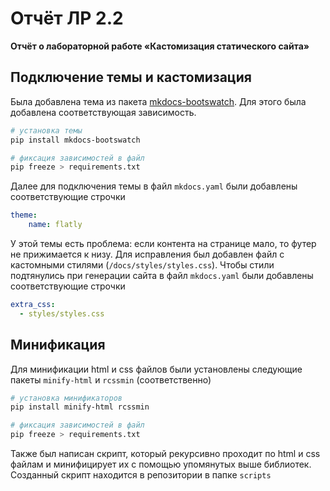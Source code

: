 # Отчёт ЛР 2.2

**Отчёт о лабораторной работе «Кастомизация статического сайта»**

## Подключение темы и кастомизация

Была добавлена тема из пакета [mkdocs-bootswatch](https://mkdocs.github.io/mkdocs-bootswatch/).
Для этого была добавлена соответствующая зависимость.

```sh
# установка темы
pip install mkdocs-bootswatch

# фиксация зависимостей в файл
pip freeze > requirements.txt
```

Далее для подключения темы в файл `mkdocs.yaml` были добавлены соответствующие строчки

```yml
theme:
    name: flatly
```

У этой темы есть проблема: если контента на странице мало, то футер не прижимается к низу.
Для исправления был добавлен файл с кастомными стилями (`/docs/styles/styles.css`).
Чтобы стили подтянулись при генерации сайта в файл `mkdocs.yaml` были добавлены соответствующие строчки

```yml
extra_css:
  - styles/styles.css
```

## Минификация

Для минификации html и css файлов были установлены следующие пакеты `minify-html` и `rcssmin` (соответственно)

```sh
# установка минификаторов
pip install minify-html rcssmin

# фиксация зависимостей в файл
pip freeze > requirements.txt
```

Также был написан скрипт, который рекурсивно проходит по html и css файлам и минифицирует их с помощью упомянутых выше библиотек.
Созданный скрипт находится в репозитории в папке `scripts`
